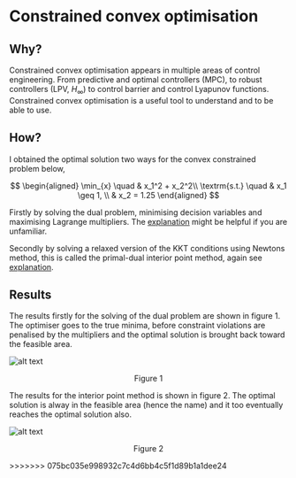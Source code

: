# Constrained convex optimisation

## Why?
Constrained convex optimisation appears in multiple areas of control engineering. From predictive and optimal controllers (MPC), to robust controllers (LPV, $H_{\infty}$) to control barrier and control Lyapunov functions. Constrained convex optimisation is a useful tool to understand and to be able to use. 

## How?
I obtained the optimal solution two ways for the convex constrained problem below,

$$
\begin{aligned}
    \min_{x} \quad & x_1^2 + x_2^2\\
    \textrm{s.t.} \quad & x_1 \geq 1, \\
    & x_2 = 1.25
\end{aligned}
$$

Firstly by solving the dual problem, minimising decision variables and maximising Lagrange multipliers. The [explanation](https://github.com/keatinl1/Constrained-Convex-Optimisation/blob/main/writeup.pdf) might be helpful if you are unfamiliar. 

Secondly by solving a relaxed version of the KKT conditions using Newtons method, this is called the primal-dual interior point method, again see [explanation](https://github.com/keatinl1/Constrained-Convex-Optimisation/blob/main/writeup.pdf).

## Results
The results firstly for the solving of the dual problem are shown in figure 1. The optimiser goes to the true minima, before constraint violations are penalised by the multipliers and the optimal solution is brought back toward the feasible area. 

![alt text](https://raw.githubusercontent.com/keatinl1/Constrained-Convex-Optimisation/blob/main/solve_dual.png)
<p align="center">
Figure 1
</p>

The results for the interior point method is shown in figure 2. The optimal solution is alway in the feasible area (hence the name) and it too eventually reaches the optimal solution also.

![alt text](https://raw.githubusercontent.com/keatinl1/Constrained-Convex-Optimisation/blob/main/interior_point.png)
<p align="center">
Figure 2
</p>
>>>>>>> 075bc035e998932c7c4d6bb4c5f1d89b1a1dee24
